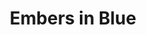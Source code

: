 ---
layout: painting
title: Embers in Blue
images:
  - /assets/images/embers-in-blue-zoom.jpeg
  - /assets/images/embers-in-blue.jpeg
size: 50 x 50 cm
price: 30
reserved-by:
---